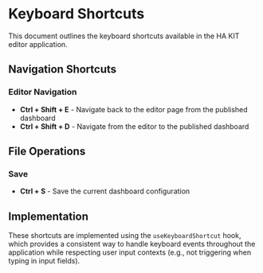 # Keyboard Shortcuts

This document outlines the keyboard shortcuts available in the HA KIT editor application.

## Navigation Shortcuts

### Editor Navigation
- **Ctrl + Shift + E** - Navigate back to the editor page from the published dashboard
- **Ctrl + Shift + D** - Navigate from the editor to the published dashboard

## File Operations

### Save
- **Ctrl + S** - Save the current dashboard configuration

## Implementation

These shortcuts are implemented using the `useKeyboardShortcut` hook, which provides a consistent way to handle keyboard events throughout the application while respecting user input contexts (e.g., not triggering when typing in input fields).

